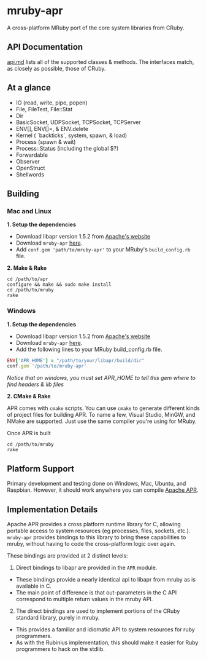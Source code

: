 mruby-apr
=========

A cross-platform MRuby port of the core system libraries from CRuby.

API Documentation
-----------------

[api.md](/api.md) lists all of the supported classes & methods. The interfaces match, as closely as possible, those of CRuby.

At a glance
-----------

- IO (read, write, pipe, popen)
- File, FileTest, File::Stat
- Dir
- BasicSocket, UDPSocket, TCPSocket, TCPServer
- ENV[], ENV[]=, & ENV.delete
- Kernel ( \`backticks\`, system, spawn, & load)
- Process (spawn & wait)
- Process::Status (including the global $?)
- Forwardable
- Observer
- OpenStruct
- Shellwords

Building
--------

### Mac and Linux

**1. Setup the dependencies**
- Download libapr version 1.5.2 from [Apache's website](https://apr.apache.org/download.cgi)
- Download `mruby-apr` [here](https://github.com/jbreeden/mruby-apr).
- Add `conf.gem 'path/to/mruby-apr'` to your MRuby's `build_config.rb` file.

**2. Make & Rake**
```
cd /path/to/apr
configure && make && sudo make install
cd /path/to/mruby
rake
```

### Windows

**1. Setup the dependencies**
- Download libapr version 1.5.2 from [Apache's website](https://apr.apache.org/download.cgi)
- Download `mruby-apr` [here](https://github.com/jbreeden/mruby-apr).
- Add the following lines to your MRuby build_config.rb file.
```Ruby
ENV['APR_HOME'] = "/path/to/your/libapr/build/dir"
conf.gem '/path/to/mruby-apr'
```
*Notice that on windows, you must set APR_HOME to tell this gem where to find headers & lib files*

**2. CMake & Rake**

APR comes with `cmake` scripts. You can use `cmake` to generate different kinds of project files for building APR.
To name a few, Visual Studio, MinGW, and NMake are supported. Just use the same compiler you're using for MRuby.

Once APR is built

```
cd /path/to/mruby
rake
```

Platform Support
----------------

Primary development and testing done on Windows, Mac, Ubuntu, and Raspbian. However, it should work anywhere you can compile [Apache APR](https://apr.apache.org).

Implementation Details
----------------------

Apache APR provides a cross platform runtime library for C, allowing portable access to system resources
(eg processes, files, sockets, etc.). `mruby-apr` provides bindings to this library to bring these capabilities
to mruby, without having to code the cross-platform logic over again.

These bindings are provided at 2 distinct levels:

1. Direct bindings to libapr are provided in the `APR` module.
  + These bindings provide a nearly identical api to libapr from mruby as is available in C.
  + The main point of difference is that out-parameters in the C API correspond to multiple return values in the mruby API.
2. The direct bindings are used to implement portions of the CRuby standard library, purely in mruby.
  + This provides a familiar and idiomatic API to system resources for ruby programmers.
  + As with the Rubinius implementation, this should make it easier for Ruby programmers to hack on the stdlib.
